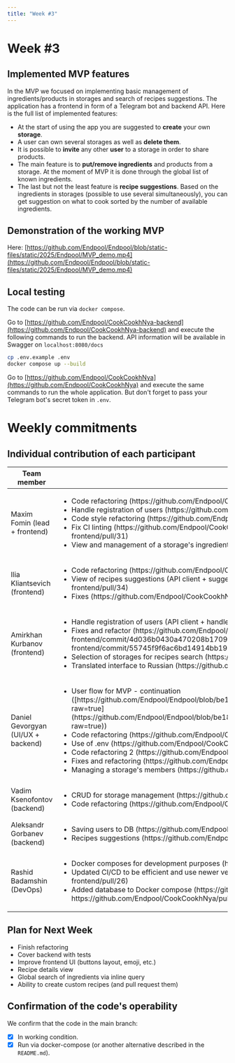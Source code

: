 ```yaml
---
title: "Week #3"
---
```


# **Week #3**

## Implemented MVP features

In the MVP we focused on implementing basic management of ingredients/products in storages and search of recipes suggestions.
The application has a frontend in form of a Telegram bot and backend API.
Here is the full list of implemented features:
- At the start of using the app you are suggested to **create** your own **storage**.
- A user can own several storages as well as **delete them**.
- It is possible to **invite** any other **user** to a storage in order to share products.
- The main feature is to **put/remove ingredients** and products from a storage.
  At the moment of MVP it is done through the global list of known ingredients.
- The last but not the least feature is **recipe suggestions**.
  Based on the ingredients in storages (possible to use several simultaneously), you can get suggestion on what to cook
  sorted by the number of available ingredients.

## Demonstration of the working MVP

Here: [https://github.com/Endpool/Endpool/blob/static-files/static/2025/Endpool/MVP_demo.mp4](https://github.com/Endpool/Endpool/blob/static-files/static/2025/Endpool/MVP_demo.mp4)

## Local testing

The code can be run via `docker compose`.

Go to [https://github.com/Endpool/CookCookhNya-backend](https://github.com/Endpool/CookCookhNya-backend) 
and execute the following commands to run the backend.
API information will be available in Swagger on `localhost:8080/docs`
```bash
cp .env.example .env
docker compose up --build
```

Go to [https://github.com/Endpool/CookCookhNya](https://github.com/Endpool/CookCookhNya) 
and execute the same commands to run the whole application.
But don't forget to pass your Telegram bot's secret token in `.env`.

# Weekly commitments

## Individual contribution of each participant

<table>
  <thead>
    <tr>
      <th>Team member</th>
      <th>Contribution</th>
    </tr>
  </thead>
  <tbody>
    <tr>
      <td>Maxim Fomin (lead + frontend)</td>
      <td>
        <ul>
          <li>Code refactoring (https://github.com/Endpool/CookCookhNya-frontend/pull/12)</li>
          <li>Handle registration of users (https://github.com/Endpool/CookCookhNya-frontend/pull/27)</li>
          <li>Code style refactoring (https://github.com/Endpool/CookCookhNya-frontend/pull/28)</li>
          <li>Fix CI linting (https://github.com/Endpool/CookCookhNya-frontend/pull/30 & https://github.com/Endpool/CookCookhNya-frontend/pull/31)</li>
          <li>View and management of a storage's ingredients (https://github.com/Endpool/CookCookhNya-frontend/pull/32)</li>
        </ul>
      </td>
    </tr>
    <tr>
      <td>Ilia Kliantsevich (frontend)</td>
      <td>
        <ul>
          <li>Code refactoring (https://github.com/Endpool/CookCookhNya-frontend/pull/12)</li>
          <li>View of recipes suggestions (API client + suggestions list + recipe details view) (https://github.com/Endpool/CookCookhNya-frontend/pull/34)</li>
          <li>Fixes (https://github.com/Endpool/CookCookhNya-frontend/pull/36)</li>
        </ul>
      </td>
    </tr>
    <tr>
      <td>Amirkhan Kurbanov (frontend)</td>
      <td>
        <ul>
          <li>Handle registration of users (API client + handler) (https://github.com/Endpool/CookCookhNya-frontend/pull/27)</li>
          <li>Fixes and refactor (https://github.com/Endpool/CookCookhNya-frontend/pull/29 & https://github.com/Endpool/CookCookhNya-frontend/commit/4d036b0430a470208b1709b3e834c877680d5806 & https://github.com/Endpool/CookCookhNya-frontend/commit/55745f9f6ac6bd14914bb197b3d5ce6e8021d494)</li>
          <li>Selection of storages for recipes search (https://github.com/Endpool/CookCookhNya-frontend/pull/33)</li>
          <li>Translated interface to Russian (https://github.com/Endpool/CookCookhNya-frontend/pull/35)</li>
        </ul>
      </td>
    </tr>
    <tr>
      <td>Daniel Gevorgyan (UI/UX + backend)</td>
      <td>
        <ul>
          <li>User flow for MVP - continuation ([https://github.com/Endpool/Endpool/blob/be189359c350e57a2e4f743718aeedf80582138a/static/2025/Endpool/MVP_userflow.pdf?raw=true](https://github.com/Endpool/Endpool/blob/be189359c350e57a2e4f743718aeedf80582138a/static/2025/Endpool/MVP_userflow.pdf?raw=true))
          <li>Code refactoring (https://github.com/Endpool/CookCookhNya-backend/pull/12)</li>
          <li>Use of .env (https://github.com/Endpool/CookCookhNya-backend/pull/13)</li>
          <li>Code refactoring 2 (https://github.com/Endpool/CookCookhNya-backend/pull/28)</li>
          <li>Fixes and refactoring (https://github.com/Endpool/CookCookhNya-backend/pull/30)</li>
          <li>Managing a storage's members (https://github.com/Endpool/CookCookhNya-backend/pull/31)</li>
        </ul>
      </td>
    </tr>
    <tr>
      <td>Vadim Ksenofontov (backend)</td>
      <td>
        <ul>
          <li>CRUD for storage management (https://github.com/Endpool/CookCookhNya-backend/pull/11)</li>
          <li>Code refactoring (https://github.com/Endpool/CookCookhNya-backend/pull/12)</li>
        </ul>
      </td>
    </tr>
    <tr>
      <td>Aleksandr Gorbanev (backend)</td>
      <td>
        <ul>
          <li>Saving users to DB (https://github.com/Endpool/CookCookhNya-backend/pull/14)</li>
          <li>Recipes suggestions (https://github.com/Endpool/CookCookhNya-backend/pull/32)</li>
        </ul>
      </td>
    </tr>
    <tr>
      <td>Rashid Badamshin (DevOps)</td>
      <td>
        <ul>
          <li>Docker composes for development purposes (https://github.com/Endpool/CookCookhNya-backend/pull/27)</li>
          <li>Updated CI/CD to be efficient and use newer versions of linter and formatter (https://github.com/Endpool/CookCookhNya-frontend/pull/26)</li>
          <li>Added database to Docker compose (https://github.com/Endpool/CookCookhNya/pull/28 & https://github.com/Endpool/CookCookhNya/pull/29)</li>
        </ul>
      </td>
    </tr>
  </tbody>
</table>

## Plan for Next Week

- Finish refactoring
- Cover backend with tests
- Improve frontend UI (buttons layout, emoji, etc.)
- Recipe details view
- Global search of ingredients via inline query
- Ability to create custom recipes (and pull request them)

## Confirmation of the code's operability

We confirm that the code in the main branch:
- [x] In working condition.
- [x] Run via docker-compose (or another alternative described in the `README.md`).
